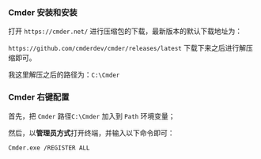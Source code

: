 ### Cmder 安装和安装

打开 `https://cmder.net/` 进行压缩包的下载，最新版本的默认下载地址为：

`https://github.com/cmderdev/cmder/releases/latest` 下载下来之后进行解压缩即可。

我这里解压之后的路径为：`C:\Cmder`

### Cmder 右键配置

首先，把 `Cmder` 路径`C:\Cmder` 加入到 `Path` 环境变量；

然后，以**管理员方式**打开终端，并输入以下命令即可：

```shell
Cmder.exe /REGISTER ALL
```


